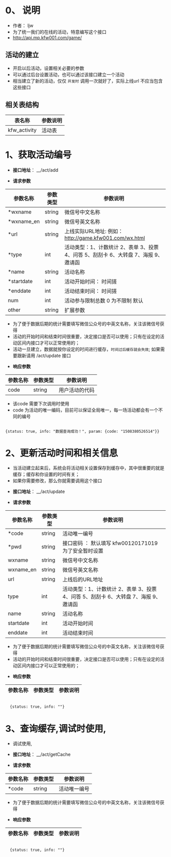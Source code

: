 

# 0、 说明

-  作者： ljw
- 为了统一我们的在线的活动，特意编写这个接口
- http://api.mp.kfw001.com/game/

## 活动的建立

- 开启以后活动，设置相关必要的参数
- 可以通过后台设置活动，也可以通过该接口建立一个活动
- 相当建立了新的活动，仅仅 `开发时` 调用一次就好了，实际上线url 不应当包含这些接口

##  相关表结构

|  表名称  | 参数说明 |
| --------- |  ------- |
| kfw_activity | 活动表  |

# 1、获取活动编号

+ __接口地址__： __/act/add

+ __请求参数__

|  参数名称  | 参数类型 | 参数说明 |
| --------- | -------- | ------- |
| *wxname | string | 微信号中文名称 |
| *wxname_en | string | 微信号英文名称 |
| *url | string | 上线实际URL地址: 例如： http://game.kfw001.com/wx.html |
| *type | int | 活动类型：1、计数统计 2、表单 3、投票 4、问答 5、刮刮卡 6、大转盘 7、海报 9、邀请函 |
| *name | string | 活动名称 |
| *startdate | int | 活动开始时间： 时间搓 |
| *enddate | int | 活动结束时间： 时间搓 |
|  num | int | 活动参与限制总数  0 为不限制 默认 |
|  other | string | 扩展参数 |

- 为了便于数据后期的统计需要填写微信公众号的中英文名称，关注该微信号获得
- 活动的开始时间和结束时间很重要，决定接口是否可以使用；只有在设定的活动区间内接口才可以正常使用的；
- 活动一旦建立，数据就按你设定的时间进行缓存，`时间过后缓存就会失效`; 如果需要跟新请用 /act/update 接口

+ __响应参数__

|  参数名称  | 参数类型 | 参数说明 |
| --------- | -------- | ------- |
| code | string | 用户活动的代码 |

- 该code 需要下次调用时使用
- code 为活动的唯一编码，目前可以保证全局唯一，每一场活动都会有一个不同的编号

```text

{status: true, info: "数据查询成功！", param: {code: "1508380526514"}}

```

# 2、更新活动时间和相关信息

- 当活动建立起来后，系统会将活动相关设置保存到缓存中，其中很重要的就是缓存；缓存和你设置的时间有关；
- 如果你需要修改，那么你就需要调用这个接口

+ __接口地址__： __/act/update

+ __请求参数__

|  参数名称  | 参数类型 | 参数说明 |
| --------- | -------- | ------- |
| *code | string | 活动唯一编号 |
| *pwd | string  | 接口密码   ： 默认填写 kfw00120171019 为了安全暂时设置 |
| wxname | string | 微信号中文名称 |
| wxname_en | string | 微信号英文名称 |
| url | string | 上线后的URL地址 |
| type | int | 活动类型：1、计数统计 2、表单 3、投票 4、问答 5、刮刮卡 6、大转盘 7、海报 9、邀请函  |
| name | string | 活动名称 |
| startdate | int | 活动开始时间 |
| enddate | int | 活动结束时间 |

- 为了便于数据后期的统计需要填写微信公众号的中英文名称，关注该微信号获得
- 活动的开始时间和结束时间很重要，决定接口是否可以使用；只有在设定的活动区间内接口才可以正常使用的；

+ __响应参数__

|  参数名称  | 参数类型 | 参数说明 |
| --------- | -------- | ------- |

```text

  {status: true, info: ""}

```

# 3、查询缓存,调试时使用,

- 调试使用,

+ __接口地址__： __/act/getCache

+ __请求参数__

|  参数名称  | 参数类型 | 参数说明 |
| --------- | -------- | ------- |
| *code | string | 活动唯一编号 |


- 为了便于数据后期的统计需要填写微信公众号的中英文名称，关注该微信号获得

+ __响应参数__

|  参数名称  | 参数类型 | 参数说明 |
| --------- | -------- | ------- |

```text

  {status: true, info: ""}

```
